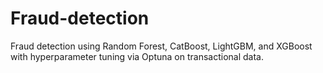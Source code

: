 # Fraud-detection
Fraud detection using Random Forest, CatBoost, LightGBM, and XGBoost with hyperparameter tuning via Optuna on transactional data.
